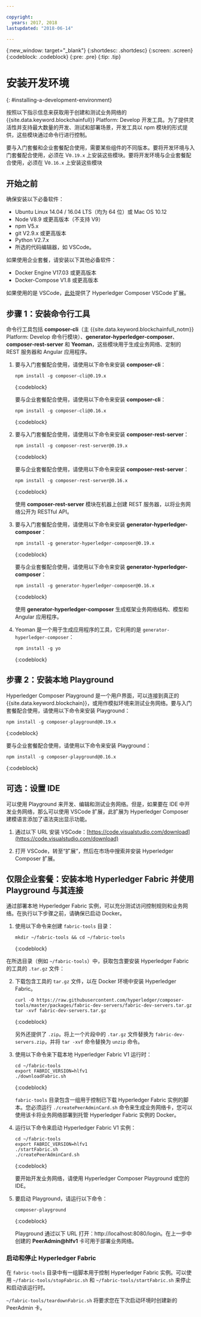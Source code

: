 ```yaml
---

copyright:
  years: 2017, 2018
lastupdated: "2018-06-14"

---
```


{:new_window: target="_blank"}
{:shortdesc: .shortdesc}
{:screen: .screen}
{:codeblock: .codeblock}
{:pre: .pre}
{:tip: .tip}

# 安装开发环境
{: #installing-a-development-environment}

按照以下指示信息来获取用于创建和测试业务网络的 {{site.data.keyword.blockchainfull}} Platform: Develop 开发工具。为了提供灵活性并支持最大数量的开发、测试和部署场景，开发工具以 npm 模块的形式提供，这些模块通过命令行进行控制。

要与入门套餐和企业套餐配合使用，需要某些组件的不同版本。要将开发环境与入门套餐配合使用，必须在 V`0.19.x` 上安装这些模块。要将开发环境与企业套餐配合使用，必须在 V`0.16.x` 上安装这些模块

## 开始之前

确保安装以下必备软件：

- Ubuntu Linux 14.04 / 16.04 LTS（均为 64 位）或 Mac OS 10.12
- Node V8.9 或更高版本（不支持 V9）
- npm V5.x
- git V2.9.x 或更高版本
- Python V2.7.x
- 所选的代码编辑器，如 VSCode。

如果使用企业套餐，请安装以下其他必备软件：

- Docker Engine V17.03 或更高版本
- Docker-Compose V1.8 或更高版本

如果使用的是 VSCode，[此处](https://marketplace.visualstudio.com/items?itemName=HyperledgerComposer.composer-support-client)提供了 Hyperledger Composer VSCode 扩展。

## 步骤 1：安装命令行工具

命令行工具包括 **composer-cli**（主 {{site.data.keyword.blockchainfull_notm}} Platform: Develop 命令行模块）、**generator-hyperledger-composer**、**composer-rest-server** 和 **Yeoman**，这些模块用于生成业务网络、定制的 REST 服务器和 Angular 应用程序。

1. 要与入门套餐配合使用，请使用以下命令来安装 **composer-cli**：

    ```
    npm install -g composer-cli@0.19.x
    ```
    {:codeblock}

    要与企业套餐配合使用，请使用以下命令来安装 **composer-cli**：

    ```
    npm install -g composer-cli@0.16.x
    ```
    {:codeblock}

2. 要与入门套餐配合使用，请使用以下命令来安装 **composer-rest-server**：

    ```
    npm install -g composer-rest-server@0.19.x
    ```
    {:codeblock}

    要与企业套餐配合使用，请使用以下命令来安装 **composer-rest-server**：

    ```
    npm install -g composer-rest-server@0.16.x
    ```
    {:codeblock}

    使用 **composer-rest-server** 模块在机器上创建 REST 服务器，以将业务网络公开为 RESTful API。

3. 要与入门套餐配合使用，请使用以下命令来安装 **generator-hyperledger-composer**：

    ```
    npm install -g generator-hyperledger-composer@0.19.x
    ```
    {:codeblock}

    要与企业套餐配合使用，请使用以下命令来安装 **generator-hyperledger-composer**：

    ```
    npm install -g generator-hyperledger-composer@0.16.x
    ```
    {:codeblock}

    使用 **generator-hyperledger-composer** 生成框架业务网络结构、模型和 Angular 应用程序。

4. Yeoman 是一个用于生成应用程序的工具，它利用的是 `generator-hyperledger-composer`：

    ```
    npm install -g yo
    ```
    {:codeblock}

## 步骤 2：安装本地 Playground

Hyperledger Composer Playground 是一个用户界面，可以连接到真正的 {{site.data.keyword.blockchain}}，或用作模拟环境来测试业务网络。要与入门套餐配合使用，请使用以下命令来安装 Playground：

```
npm install -g composer-playground@0.19.x
```
{:codeblock}


要与企业套餐配合使用，请使用以下命令来安装 Playground：


```
npm install -g composer-playground@0.16.x
```
{:codeblock}

## 可选：设置 IDE

可以使用 Playground 来开发、编辑和测试业务网络。但是，如果要在 IDE 中开发业务网络，那么可以使用 VSCode 扩展，此扩展为 Hyperledger Composer 建模语言添加了语法突出显示功能。

1. 通过以下 URL 安装 VSCode：[https://code.visualstudio.com/download](https://code.visualstudio.com/download)

2. 打开 VSCode，转至“扩展”，然后在市场中搜索并安装 Hyperledger Composer 扩展。


## 仅限企业套餐：安装本地 Hyperledger Fabric 并使用 Playground 与其连接

通过部署本地 Hyperledger Fabric 实例，可以充分测试访问控制规则和业务网络。在执行以下步骤之前，请确保已启动 Docker。

1. 使用以下命令来创建 `fabric-tools` 目录：

   ```
   mkdir ~/fabric-tools && cd ~/fabric-tools
   ```
   {:codeblock}

在所选目录（例如 `~/fabric-tools`）中，获取包含要安装 Hyperledger Fabric 的工具的 `.tar.gz` 文件：

2. 下载包含工具的 `tar.gz` 文件，以在 Docker 环境中安装 Hyperledger Fabric。

   ```
   curl -O https://raw.githubusercontent.com/hyperledger/composer-tools/master/packages/fabric-dev-servers/fabric-dev-servers.tar.gz
   tar -xvf fabric-dev-servers.tar.gz
   ```
   {:codeblock}

    另外还提供了 `.zip`。将上一个片段中的 `.tar.gz` 文件替换为 `fabric-dev-servers.zip`，并将 `tar -xvf` 命令替换为 `unzip` 命令。

3. 使用以下命令来下载本地 Hyperledger Fabric V1 运行时：

   ```
   cd ~/fabric-tools
   export FABRIC_VERSION=hlfv1
   ./downloadFabric.sh
   ```
   {:codeblock}

   `fabric-tools` 目录包含一组用于控制已下载 Hyperledger Fabric 实例的脚本。您必须运行 `./createPeerAdminCard.sh` 命令来生成业务网络卡，您可以使用该卡将业务网络部署到托管 Hyperledger Fabric 实例的 Docker。

4. 运行以下命令来启动 Hyperledger Fabric V1 实例：

   ```
   cd ~/fabric-tools
   export FABRIC_VERSION=hlfv1
   ./startFabric.sh
   ./createPeerAdminCard.sh
   ```
   {:codeblock}

   要开始开发业务网络，请使用 Hyperledger Composer Playground 或您的 IDE。

5. 要启动 Playground，请运行以下命令：

    ```
    composer-playground
    ```
    {:codeblock}

    Playground 通过以下 URL 打开：http://localhost:8080/login。在上一步中创建的 **PeerAdmin@hlfv1** 卡可用于部署业务网络。


### 启动和停止 Hyperledger Fabric

在 `fabric-tools` 目录中有一组脚本用于控制 Hyperledger Fabric 实例。可以使用 `~/fabric-tools/stopFabric.sh` 和 `~/fabric-tools/startFabric.sh` 来停止和启动该运行时。

`~/fabric-tools/teardownFabric.sh` 将要求您在下次启动环境时创建新的 PeerAdmin 卡。
